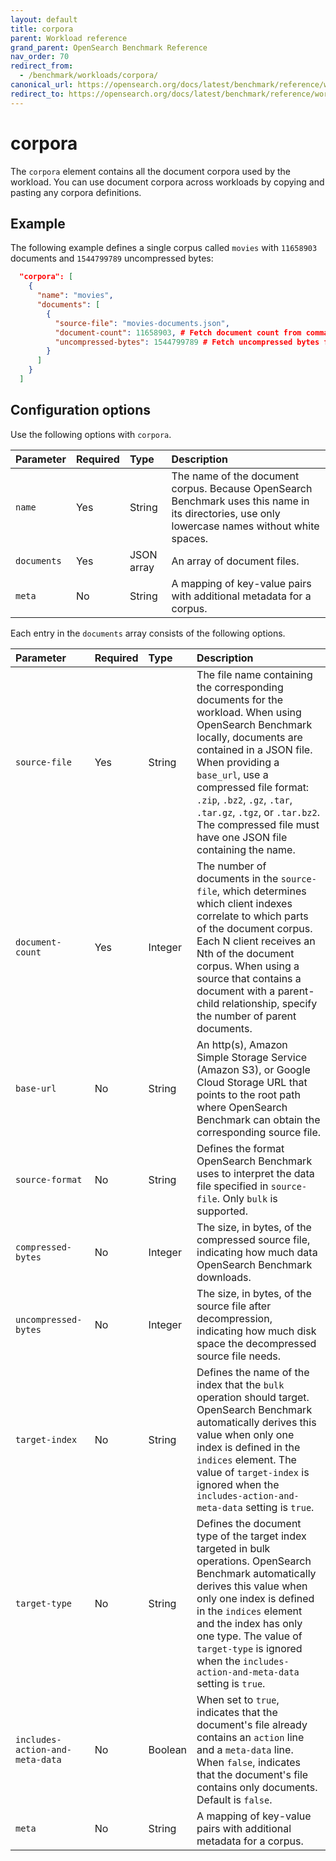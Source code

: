```yaml
---
layout: default
title: corpora
parent: Workload reference
grand_parent: OpenSearch Benchmark Reference
nav_order: 70
redirect_from:
  - /benchmark/workloads/corpora/
canonical_url: https://opensearch.org/docs/latest/benchmark/reference/workloads/corpora/
redirect_to: https://opensearch.org/docs/latest/benchmark/reference/workloads/corpora/
---
```


<!-- vale off -->
# corpora
<!-- vale on -->

The `corpora` element contains all the document corpora used by the workload. You can use document corpora across workloads by copying and pasting any corpora definitions. 

## Example

The following example defines a single corpus called `movies` with `11658903` documents and `1544799789` uncompressed bytes:

```json
  "corpora": [
    {
      "name": "movies",
      "documents": [
        {
          "source-file": "movies-documents.json",
          "document-count": 11658903, # Fetch document count from command line
          "uncompressed-bytes": 1544799789 # Fetch uncompressed bytes from command line
        }
      ]
    }
  ]
```

## Configuration options

Use the following options with `corpora`.

Parameter | Required | Type | Description
:--- | :--- | :--- | :---
`name` | Yes | String | The name of the document corpus. Because OpenSearch Benchmark uses this name in its directories, use only lowercase names without white spaces. 
`documents` | Yes | JSON array | An array of document files. 
`meta` | No | String | A mapping of key-value pairs with additional metadata for a corpus. 


Each entry in the `documents` array consists of the following options.

Parameter | Required | Type | Description
:--- | :--- | :--- | :---
`source-file` | Yes | String | The file name containing the corresponding documents for the workload. When using OpenSearch Benchmark locally, documents are contained in a JSON file. When providing a `base_url`, use a compressed file format: `.zip`, `.bz2`, `.gz`, `.tar`, `.tar.gz`, `.tgz`, or `.tar.bz2`. The compressed file must have one JSON file containing the name. 
`document-count` | Yes | Integer | The number of documents in the `source-file`, which determines which client indexes correlate to which parts of the document corpus. Each N client receives an Nth of the document corpus. When using a source that contains a document with a parent-child relationship, specify the number of parent documents. 
`base-url` | No | String | An http(s), Amazon Simple Storage Service (Amazon S3), or Google Cloud Storage URL that points to the root path where OpenSearch Benchmark can obtain the corresponding source file. 
`source-format` | No | String | Defines the format OpenSearch Benchmark uses to interpret the data file specified in `source-file`. Only `bulk` is supported. 
`compressed-bytes` | No | Integer | The size, in bytes, of the compressed source file, indicating how much data OpenSearch Benchmark downloads.
`uncompressed-bytes` | No | Integer | The size, in bytes, of the source file after decompression, indicating how much disk space the decompressed source file needs. 
`target-index` | No | String | Defines the name of the index that the `bulk` operation should target. OpenSearch Benchmark automatically derives this value when only one index is defined in the `indices` element. The value of `target-index` is ignored when the `includes-action-and-meta-data` setting is `true`. 
`target-type` | No | String | Defines the document type of the target index targeted in bulk operations. OpenSearch Benchmark automatically derives this value when only one index is defined in the `indices` element and the index has only one type. The value of `target-type` is ignored when the `includes-action-and-meta-data` setting is `true`. 
`includes-action-and-meta-data` | No | Boolean | When set to `true`, indicates that the document's file already contains an `action` line and a `meta-data` line. When `false`, indicates that the document's file contains only documents. Default is `false`. 
`meta` | No | String | A mapping of key-value pairs with additional metadata for a corpus. 


